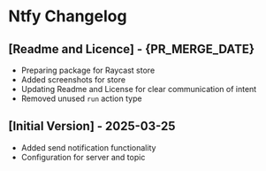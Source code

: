 # Ntfy Changelog

## [Readme and Licence] - {PR_MERGE_DATE}

- Preparing package for Raycast store
- Added screenshots for store
- Updating Readme and License for clear communication of intent
- Removed unused `run` action type

## [Initial Version] - 2025-03-25

- Added send notification functionality
- Configuration for server and topic
